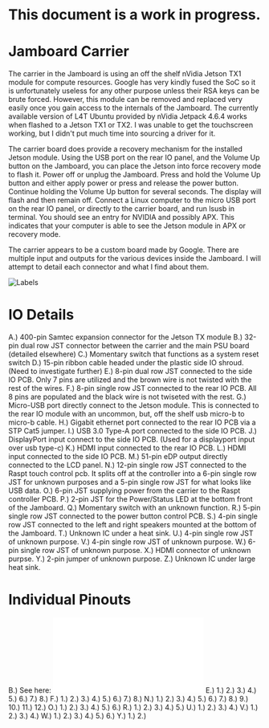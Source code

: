 # This document is a work in progress.


# Jamboard Carrier

The carrier in the Jamboard is using an off the shelf nVidia Jetson TX1 module for compute resources. Google has very kindly fused the SoC so it is unfortunately useless for any other purpose unless their RSA keys can be brute forced. However, this module can be removed and replaced very easily once you gain access to the internals of the Jamboard. The currently available version of L4T Ubuntu provided by nVidia Jetpack 4.6.4 works when flashed to a Jetson TX1 or TX2. I was unable to get the touchscreen working, but I didn't put much time into sourcing a driver for it.

The carrier board does provide a recovery mechanism for the installed Jetson module. Using the USB port on the rear IO panel, and the Volume Up button on the Jamboard, you can place the Jetson into force recovery mode to flash it. Power off or unplug the Jamboard. Press and hold the Volume Up button and either apply power or press and release the power button. Continue holding the Volume Up button for several seconds. The display will flash and then remain off. Connect a Linux computer to the micro USB port on the rear IO panel, or directly to the carrier board, and run lsusb in terminal. You should see an entry for NVIDIA and possibly APX. This indicates that your computer is able to see the Jetson module in APX or recovery mode.

The carrier appears to be a custom board made by Google. There are multiple input and outputs for the various devices inside the Jamboard. I will attempt to detail each connector and what I find about them.

![Labels](assets/carrier_labeled.jpeg)

# IO Details

A.) 400-pin Samtec expansion connector for the Jetson TX module
B.) 32-pin dual row JST connector between the carrier and the main PSU board (detailed elsewhere)
C.) Momentary switch that functions as a system reset switch
D.) 15-pin ribbon cable headed under the plastic side IO shroud. (Need to investigate further)
E.) 8-pin dual row JST connected to the side IO PCB. Only 7 pins are utilized and the brown wire is not twisted with the rest of the wires.
F.) 8-pin single row JST connected to the rear IO PCB. All 8 pins are populated and the black wire is not twiseted with the rest.
G.) Micro-USB port directly connect to the Jetson module. This is connected to the rear IO module with an uncommon, but, off the shelf usb micro-b to micro-b cable.
H.) Gigabit ethernet port connected to the rear IO PCB via a STP Cat5 jumper.
I.) USB 3.0 Type-A port connected to the side IO PCB.
J.) DisplayPort input connect to the side IO PCB. (Used for a displayport input over usb type-c)
K.) HDMI input connected to the rear IO PCB.
L.) HDMI input connected to the side IO PCB.
M.) 51-pin eDP output directly connected to the LCD panel.
N.) 12-pin single row JST connected to the Raspt touch control pcb. It splits off at the controller into a 6-pin single row JST for unknown purposes and a 5-pin single row JST for what looks like USB data.
O.) 6-pin JST supplying power from the carrier to the Raspt controller PCB.
P.) 2-pin JST for the Power/Status LED at the bottom front of the Jamboard.
Q.) Momentary switch with an unknown function.
R.) 5-pin single row JST connected to the power button control PCB.
S.) 4-pin single row JST connected to the left and right speakers mounted at the bottom of the Jamboard.
T.) Unknown IC under a heat sink.
U.) 4-pin single row JST of unknown purpose.
V.) 4-pin single row JST of unknown purpose.
W.) 6-pin single row JST of unknown purpose.
X.) HDMI connector of unknown purpse.
Y.) 2-pin jumper of unknown purpose.
Z.) Unknown IC under large heat sink.

# Individual Pinouts

B.) See here: ![Power Breakout](power_header.md) 
E.)
  1.)
  2.)
  3.)
  4.)
  5.)
  6.)
  7.)
  8.)
F.)
  1.)
  2.)
  3.)
  4.)
  5.)
  6.)
  7.)
  8.)
N.)
  1.)
  2.)
  3.)
  4.)
  5.)
  6.)
  7.)
  8.)
  9.)
  10.)
  11.)
  12.)
O.)
  1.)
  2.)
  3.)
  4.)
  5.)
  6.)
R.)
  1.)
  2.)
  3.)
  4.)
  5.)
U.)
  1.)
  2.)
  3.)
  4.)
V.)
  1.)
  2.)
  3.)
  4.)
W.)
  1.)
  2.)
  3.)
  4.)
  5.)
  6.)
Y.)
  1.)
  2.)
